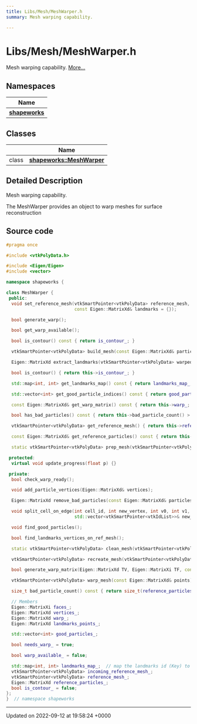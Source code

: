 ```yaml
---
title: Libs/Mesh/MeshWarper.h
summary: Mesh warping capability. 

---
```


# Libs/Mesh/MeshWarper.h

Mesh warping capability.  [More...](#detailed-description)

## Namespaces

| Name           |
| -------------- |
| **[shapeworks](../Namespaces/namespaceshapeworks.md)**  |

## Classes

|                | Name           |
| -------------- | -------------- |
| class | **[shapeworks::MeshWarper](../Classes/classshapeworks_1_1MeshWarper.md)**  |

## Detailed Description

Mesh warping capability. 

The MeshWarper provides an object to warp meshes for surface reconstruction 




## Source code

```cpp
#pragma once

#include <vtkPolyData.h>

#include <Eigen/Eigen>
#include <vector>

namespace shapeworks {

class MeshWarper {
 public:
  void set_reference_mesh(vtkSmartPointer<vtkPolyData> reference_mesh, const Eigen::MatrixXd& reference_particles,
                          const Eigen::MatrixXd& landmarks = {});

  bool generate_warp();

  bool get_warp_available();

  bool is_contour() const { return is_contour_; }

  vtkSmartPointer<vtkPolyData> build_mesh(const Eigen::MatrixXd& particles);

  Eigen::MatrixXd extract_landmarks(vtkSmartPointer<vtkPolyData> warped_mesh);

  bool is_contour() { return this->is_contour_; }

  std::map<int, int> get_landmarks_map() const { return landmarks_map_; }

  std::vector<int> get_good_particle_indices() const { return good_particles_; }

  const Eigen::MatrixXd& get_warp_matrix() const { return this->warp_; }

  bool has_bad_particles() const { return this->bad_particle_count() > 0; }

  vtkSmartPointer<vtkPolyData> get_reference_mesh() { return this->reference_mesh_; }

  const Eigen::MatrixXd& get_reference_particles() const { return this->reference_particles_; }

  static vtkSmartPointer<vtkPolyData> prep_mesh(vtkSmartPointer<vtkPolyData> mesh);

 protected:
  virtual void update_progress(float p) {}

 private:
  bool check_warp_ready();

  void add_particle_vertices(Eigen::MatrixXd& vertices);

  Eigen::MatrixXd remove_bad_particles(const Eigen::MatrixXd& particles);

  void split_cell_on_edge(int cell_id, int new_vertex, int v0, int v1,
                          std::vector<vtkSmartPointer<vtkIdList>>& new_triangles);

  void find_good_particles();

  bool find_landmarks_vertices_on_ref_mesh();

  static vtkSmartPointer<vtkPolyData> clean_mesh(vtkSmartPointer<vtkPolyData> mesh);

  vtkSmartPointer<vtkPolyData> recreate_mesh(vtkSmartPointer<vtkPolyData> mesh);

  bool generate_warp_matrix(Eigen::MatrixXd TV, Eigen::MatrixXi TF, const Eigen::MatrixXd& Vref, Eigen::MatrixXd& W);

  vtkSmartPointer<vtkPolyData> warp_mesh(const Eigen::MatrixXd& points);

  size_t bad_particle_count() const { return size_t(reference_particles_.rows()) - good_particles_.size(); }

  // Members
  Eigen::MatrixXi faces_;
  Eigen::MatrixXd vertices_;
  Eigen::MatrixXd warp_;
  Eigen::MatrixXd landmarks_points_;

  std::vector<int> good_particles_;

  bool needs_warp_ = true;

  bool warp_available_ = false;

  std::map<int, int> landmarks_map_;  // map the landmarks id (Key) to the vertex(point) id (Value) belonging to the clean Reference mesh
  vtkSmartPointer<vtkPolyData> incoming_reference_mesh_;
  vtkSmartPointer<vtkPolyData> reference_mesh_;
  Eigen::MatrixXd reference_particles_;
  bool is_contour_ = false;
};
}  // namespace shapeworks
```


-------------------------------

Updated on 2022-09-12 at 19:58:24 +0000
